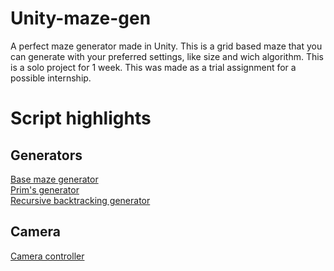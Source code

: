# Unity-maze-gen

A perfect maze generator made in Unity. This is a grid based maze that you can generate with your preferred settings, like size and wich algorithm. This is a solo project for 1 week. This was made as a trial assignment for a possible internship.

# Script highlights

## Generators
[Base maze generator](Een%20maze-gen/Assets/Scripts/Generators/MazeGenerator.cs)<br>
[Prim's generator](Een%20maze-gen/Assets/Scripts/Generators/PrimGenerator.cs)<br>
[Recursive backtracking generator](Een%20maze-gen/Assets/Scripts/Generators/RecursiveBacktrackingGenerator.cs)<br>

## Camera
[Camera controller](Een%20maze-gen/Assets/Scripts/CameraController.cs)